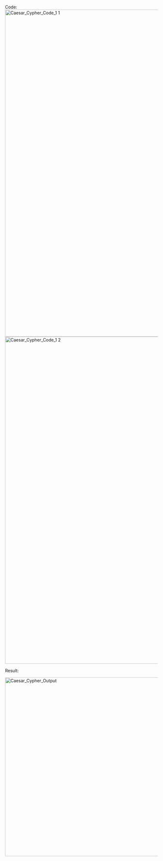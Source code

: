 Code: 
<img width="1074" alt="Caesar_Cypher_Code_1 1" src="https://user-images.githubusercontent.com/72332347/166182037-6079a573-5537-422b-b2af-7e6903aec7d6.png">
<img width="1074" alt="Caesar_Cypher_Code_1 2" src="https://user-images.githubusercontent.com/72332347/166182087-d8bdee7a-f0d6-46ca-a3d3-bb4f84a773d4.png">

Result:

<img width="587" alt="Caesar_Cypher_Output" src="https://user-images.githubusercontent.com/72332347/166182093-4109cc5d-9d5a-4c94-a8a0-c075cb35d0eb.png">
